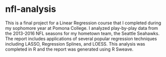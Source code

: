 # nfl-analysis

This is a final project for a Linear Regression course that I completed during my sophomore year at Pomona College. 
I analyzed play-by-play data from the 2013-2016 NFL seasons for my hometown team, the Seattle Seahawks. 
The report includes applications of several popular regression techniques including LASSO, Regression Splines, and LOESS. 
This analysis was completed in R and the report was generated using R Sweave.
